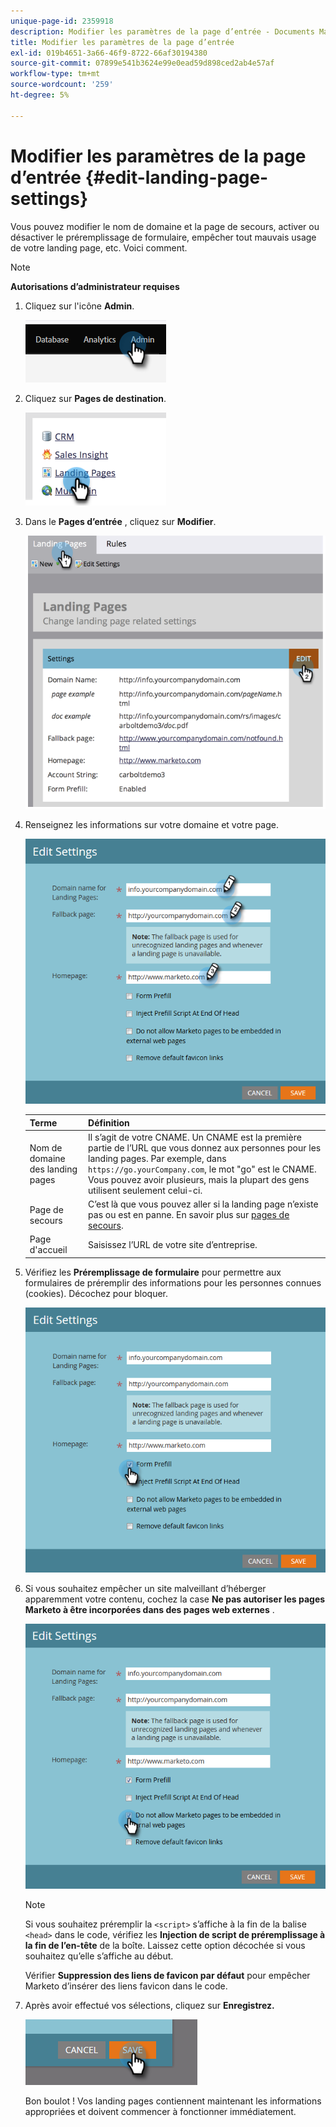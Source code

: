 ```yaml
---
unique-page-id: 2359918
description: Modifier les paramètres de la page d’entrée - Documents Marketo - Documentation du produit
title: Modifier les paramètres de la page d’entrée
exl-id: 019b4651-3a66-46f9-8722-66af30194380
source-git-commit: 07899e541b3624e99e0ead59d898ced2ab4e57af
workflow-type: tm+mt
source-wordcount: '259'
ht-degree: 5%

---
```


# Modifier les paramètres de la page d’entrée {#edit-landing-page-settings}

Vous pouvez modifier le nom de domaine et la page de secours, activer ou désactiver le préremplissage de formulaire, empêcher tout mauvais usage de votre landing page, etc. Voici comment.

>[!NOTE]
>
>**Autorisations d’administrateur requises**

1. Cliquez sur l&#39;icône **Admin**.

   ![](assets/edit-landing-page-settings-1.png)

1. Cliquez sur **Pages de destination**.

   ![](assets/edit-landing-page-settings-2.png)

1. Dans le **Pages d’entrée** , cliquez sur **Modifier**.

   ![](assets/edit-landing-page-settings-3.png)

1. Renseignez les informations sur votre domaine et votre page.

   ![](assets/edit-landing-page-settings-4.png)

   | Terme | Définition |
   |---|---|
   | Nom de domaine des landing pages | Il s’agit de votre CNAME. Un CNAME est la première partie de l’URL que vous donnez aux personnes pour les landing pages. Par exemple, dans `https://go.yourCompany.com`, le mot &quot;go&quot; est le CNAME. Vous pouvez avoir plusieurs, mais la plupart des gens utilisent seulement celui-ci. |
   | Page de secours | C’est là que vous pouvez aller si la landing page n’existe pas ou est en panne. En savoir plus sur [pages de secours](/help/marketo/product-docs/administration/settings/set-a-fallback-page.md). |
   | Page d&#39;accueil | Saisissez l’URL de votre site d’entreprise. |

1. Vérifiez les **Préremplissage de formulaire** pour permettre aux formulaires de préremplir des informations pour les personnes connues (cookies). Décochez pour bloquer.

   ![](assets/edit-landing-page-settings-5.png)

1. Si vous souhaitez empêcher un site malveillant d’héberger apparemment votre contenu, cochez la case **Ne pas autoriser les pages Marketo à être incorporées dans des pages web externes** .

   ![](assets/edit-landing-page-settings-6.png)

   >[!NOTE]
   >
   >Si vous souhaitez préremplir la `<script>` s’affiche à la fin de la balise `<head>` dans le code, vérifiez les **Injection de script de préremplissage à la fin de l’en-tête** de la boîte. Laissez cette option décochée si vous souhaitez qu’elle s’affiche au début.
   >
   >Vérifier **Suppression des liens de favicon par défaut** pour empêcher Marketo d’insérer des liens favicon dans le code.

1. Après avoir effectué vos sélections, cliquez sur **Enregistrez.**

   ![](assets/edit-landing-page-settings-7.png)

   Bon boulot ! Vos landing pages contiennent maintenant les informations appropriées et doivent commencer à fonctionner immédiatement.

